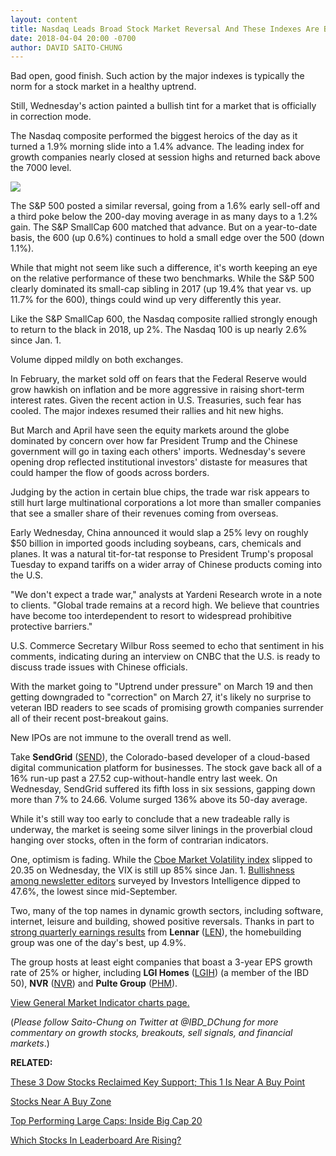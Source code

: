 ```yaml
---
layout: content
title: Nasdaq Leads Broad Stock Market Reversal And These Indexes Are Back Up In 2018
date: 2018-04-04 20:00 -0700
author: DAVID SAITO-CHUNG
---
```






Bad open, good finish. Such action by the major indexes is typically the norm for a stock market in a healthy uptrend.




Still, Wednesday's action painted a bullish tint for a market that is officially in correction mode.


The Nasdaq composite performed the biggest heroics of the day as it turned a 1.9% morning slide into a 1.4% advance. The leading index for growth companies nearly closed at session highs and returned back above the 7000 level.


![](https://www.investors.com/wp-content/uploads/2018/04/MP040418-262x300.png)


The S&P 500 posted a similar reversal, going from a 1.6% early sell-off and a third poke below the 200-day moving average in as many days to a 1.2% gain. The S&P SmallCap 600 matched that advance. But on a year-to-date basis, the 600 (up 0.6%) continues to hold a small edge over the 500 (down 1.1%).


While that might not seem like such a difference, it's worth keeping an eye on the relative performance of these two benchmarks. While the S&P 500 clearly dominated its small-cap sibling in 2017 (up 19.4% that year vs. up 11.7% for the 600), things could wind up very differently this year.


Like the S&P SmallCap 600, the Nasdaq composite rallied strongly enough to return to the black in 2018, up 2%. The Nasdaq 100 is up nearly 2.6% since Jan. 1.


Volume dipped mildly on both exchanges.


In February, the market sold off on fears that the Federal Reserve would grow hawkish on inflation and be more aggressive in raising short-term interest rates. Given the recent action in U.S. Treasuries, such fear has cooled. The major indexes resumed their rallies and hit new highs.


But March and April have seen the equity markets around the globe dominated by concern over how far President Trump and the Chinese government will go in taxing each others' imports. Wednesday's severe opening drop reflected institutional investors' distaste for measures that could hamper the flow of goods across borders.


Judging by the action in certain blue chips, the trade war risk appears to still hurt large multinational corporations a lot more than smaller companies that see a smaller share of their revenues coming from overseas.


Early Wednesday, China announced it would slap a 25% levy on roughly $50 billion in imported goods including soybeans, cars, chemicals and planes. It was a natural tit-for-tat response to President Trump's proposal Tuesday to expand tariffs on a wider array of Chinese products coming into the U.S.


"We don't expect a trade war," analysts at Yardeni Research wrote in a note to clients. "Global trade remains at a record high. We believe that countries have become too interdependent to resort to widespread prohibitive protective barriers."


U.S. Commerce Secretary Wilbur Ross seemed to echo that sentiment in his comments, indicating during an interview on CNBC that the U.S. is ready to discuss trade issues with Chinese officials.


With the market going to "Uptrend under pressure" on March 19 and then getting downgraded to "correction" on March 27, it's likely no surprise to veteran IBD readers to see scads of promising growth companies surrender all of their recent post-breakout gains.


New IPOs are not immune to the overall trend as well.



Take **SendGrid** ([SEND](https://research.investors.com/quote.aspx?symbol=SEND)), the Colorado-based developer of a cloud-based digital communication platform for businesses. The stock gave back all of a 16% run-up past a 27.52 cup-without-handle entry last week. On Wednesday, SendGrid suffered its fifth loss in six sessions, gapping down more than 7% to 24.66. Volume surged 136% above its 50-day average.


While it's still way too early to conclude that a new tradeable rally is underway, the market is seeing some silver linings in the proverbial cloud hanging over stocks, often in the form of contrarian indicators.


One, optimism is fading. While the [Cboe Market Volatility index](https://research.investors.com/psychological-market-indicators/) slipped to 20.35 on Wednesday, the VIX is still up 85% since Jan. 1. [Bullishness among newsletter editors](https://research.investors.com/psychological-market-indicators/chart?type=bullsbears) surveyed by Investors Intelligence dipped to 47.6%, the lowest since mid-September.



Two, many of the top names in dynamic growth sectors, including software, internet, leisure and building, showed positive reversals. Thanks in part to [strong quarterly earnings results](https://www.investors.com/research/ibd-industry-themes/lennar-reports-fiscal-first-quarter-earnings/) from **Lennar** ([LEN](https://research.investors.com/quote.aspx?symbol=LEN)), the homebuilding group was one of the day's best, up 4.9%.


The group hosts at least eight companies that boast a 3-year EPS growth rate of 25% or higher, including **LGI Homes** ([LGIH](https://research.investors.com/quote.aspx?symbol=LGIH)) (a member of the IBD 50), **NVR** ([NVR](https://research.investors.com/quote.aspx?symbol=NVR)) and **Pulte Group** ([PHM](https://research.investors.com/quote.aspx?symbol=PHM)).


[View General Market Indicator charts page.](https://www.investors.com/wp-content/uploads/2018/04/IBD0404152823GMI.pdf)


(*Please follow Saito-Chung on Twitter at @IBD\_DChung for more commentary on growth stocks, breakouts, sell signals, and financial markets*.)


**RELATED:**


[These 3 Dow Stocks Reclaimed Key Support; This 1 Is Near A Buy Point](https://www.investors.com/market-trend/stock-market-today/dow-jones-stocks-apple-nike-sp-500-futures/)


[Stocks Near A Buy Zone](https://www.investors.com/category/stock-lists/stocks-near-a-buy-zone/)


[Top Performing Large Caps: Inside Big Cap 20](https://www.investors.com/category/stock-lists/stocks-near-a-buy-zone/)


[Which Stocks In Leaderboard Are Rising?](https://leaderboard.investors.com/leaderboard/leaders/)


 




